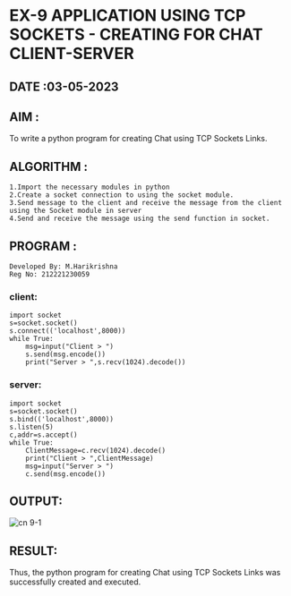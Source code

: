 # EX-9 APPLICATION USING TCP SOCKETS - CREATING FOR CHAT CLIENT-SERVER

## DATE :03-05-2023

## AIM :
To write a python program for creating Chat using TCP Sockets Links.
## ALGORITHM :

```
1.Import the necessary modules in python
2.Create a socket connection to using the socket module.
3.Send message to the client and receive the message from the client using the Socket module in server
4.Send and receive the message using the send function in socket.
```
## PROGRAM :
```
Developed By: M.Harikrishna
Reg No: 212221230059
```
### client:
```
import socket
s=socket.socket()
s.connect(('localhost',8000))
while True:
    msg=input("Client > ")
    s.send(msg.encode())
    print("Server > ",s.recv(1024).decode())
```
### server:
```
import socket
s=socket.socket()
s.bind(('localhost',8000))
s.listen(5)
c,addr=s.accept()
while True:
    ClientMessage=c.recv(1024).decode()
    print("Client > ",ClientMessage)
    msg=input("Server > ")
    c.send(msg.encode())
```
## OUTPUT:
![cn 9-1](https://github.com/yashaswimitta/EX-9/assets/94619247/bdf45c82-0804-47e3-a8f8-d6365c59e52b)




## RESULT:
Thus, the python program for creating Chat using TCP Sockets Links was successfully created and executed.
